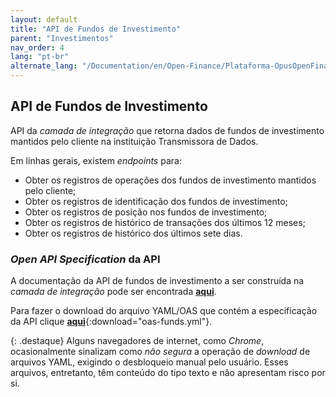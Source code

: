 ```yaml
---
layout: default
title: "API de Fundos de Investimento"
parent: "Investimentos"
nav_order: 4
lang: "pt-br"
alternate_lang: "/Documentation/en/Open-Finance/Plataforma-OpusOpenFinance/Integração/dados-investimentos/dados-fundos/"
---
```


## API de Fundos de Investimento

API da *camada de integração* que retorna dados de fundos de investimento mantidos pelo cliente na instituição Transmissora de Dados.

Em linhas gerais, existem *endpoints* para:

- Obter os registros de operações dos fundos de investimento mantidos pelo cliente;
- Obter os registros de identificação dos fundos de investimento;
- Obter os registros de posição nos fundos de investimento;
- Obter os registros de histórico de transações dos últimos 12 meses;
- Obter os registros de histórico dos últimos sete dias.

### *Open API Specification* da API

A documentação da API de fundos de investimento a ser construída na *camada de integração* pode ser encontrada [**aqui**][API-Fundos-de-Investimento].

Para fazer o download do arquivo YAML/OAS que contém a especificação da API clique [**aqui**](../../apis/dados-investimento/oas-funds.yml){:download="oas-funds.yml"}.

{: .destaque}
Alguns navegadores de internet, como *Chrome*, ocasionalmente sinalizam como *não segura* a operação de *download* de arquivos YAML, exigindo o desbloqueio manual pelo usuário. Esses arquivos, entretanto, têm conteúdo do tipo texto e não apresentam risco por si.

[API-Fundos-de-Investimento]: ../../../../../swagger-ui/index.html?api=data-funds
